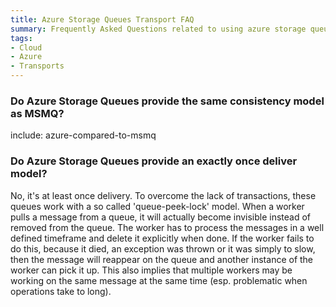 ```yaml
---
title: Azure Storage Queues Transport FAQ
summary: Frequently Asked Questions related to using azure storage queues as a transport.
tags:
- Cloud
- Azure
- Transports
---
```



### Do Azure Storage Queues provide the same consistency model as MSMQ?

include: azure-compared-to-msmq


### Do Azure Storage Queues provide an exactly once deliver model?

No, it's at least once delivery. To overcome the lack of transactions, these queues work with a so called 'queue-peek-lock' model. When a worker pulls a message from a queue, it will actually become invisible instead of removed from the queue. The worker has to process the messages in a well defined timeframe and delete it explicitly when done. If the worker fails to do this, because it died, an exception was thrown or it was simply to slow, then the message will reappear on the queue and another instance of the worker can pick it up. This also implies that multiple workers may be working on the same message at the same time (esp. problematic when operations take to long).
